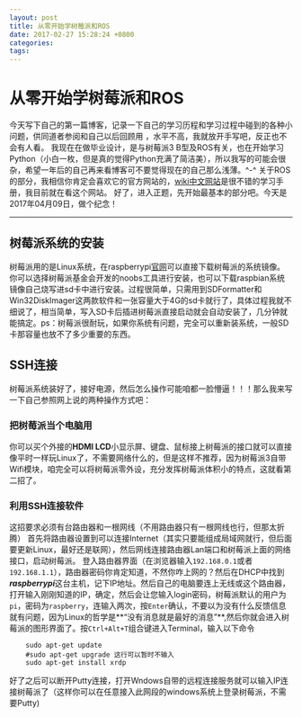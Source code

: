 ```yaml
---
layout: post
title: 从零开始学树莓派和ROS
date: 2017-02-27 15:28:24 +0800
categories: 
tags: 
---
```


# 从零开始学树莓派和ROS
今天写下自己的第一篇博客，记录一下自己的学习历程和学习过程中碰到的各种小问题，供同道者参阅和自己以后回顾用 ，水平不高，我就放开手写吧，反正也不会有人看。
我现在在做毕业设计，是与树莓派3 B型及ROS有关，也在开始学习Python（小白一枚，但是真的觉得Python充满了简洁美），所以我写的可能会很杂，希望一年后的自己再来看博客可不要觉得现在的自己那么浅薄。^-^
关于ROS的部分，我相信你肯定会喜欢它的官方网站的，[wiki中文网站](http://wiki.ros.org/cn/ROS/Tutorials)是很不错的学习手册，我目前就在看这个网站。
好了，进入正题，先开始最基本的部分吧。今天是2017年04月09日，做个纪念！

----------


## 树莓派系统的安装
树莓派用的是Linux系统，在raspberrypi[官网](https://www.raspberrypi.org/)可以直接下载树莓派的系统镜像。你可以选择树莓派基金会开发的noobs工具进行安装，也可以下载raspbian系统镜像自己烧写进sd卡中进行安装。过程很简单，只需用到SDFormatter和Win32DiskImager这两款软件和一张容量大于4G的sd卡就行了，具体过程我就不细说了，相当简单，写入SD卡后插进树莓派直接启动就会自动安装了，几分钟就能搞定。ps：树莓派很耐玩，如果你系统有问题，完全可以重新装系统，一般SD卡那容量也放不了多少重要的东西。
## SSH连接
树莓派系统装好了，接好电源，然后怎么操作可能咱都一脸懵逼！！！那么我来写一下自己参照网上说的两种操作方式吧：
### 把树莓派当个电脑用
你可以买个外接的**HDMI LCD**小显示屏、键盘、鼠标接上树莓派的接口就可以直接像平时一样玩Linux了，不需要网络什么的，但是这样不推荐，因为树莓派3自带Wifi模块，咱完全可以将树莓派零外设，充分发挥树莓派体积小的特点，这就看第二招了。
### 利用SSH连接软件
这招要求必须有台路由器和一根网线（不用路由器只有一根网线也行，但那太折腾）
首先将路由器设置到可以连接Internet（其实只要能组成局域网就行，但后面要更新Linux，最好还是联网），然后网线连接路由器Lan端口和树莓派上面的网络接口，启动树莓派。
登入路由器界面（在浏览器输入`192.168.0.1`或者`192.168.1.1`），路由器密码你肯定知道，不然你咋上网的？然后在DHCP中找到***raspberrypi***这台主机，记下IP地址。然后自己的电脑要连上无线或这个路由器，打开输入刚刚知道的IP，确定，然后会让您输入login密码，树莓派默认的用户为`pi`，密码为`raspberry`，连输入两次，按`Enter`确认，不要以为没有什么反馈信息就有问题，因为Linux的哲学是**“没有消息就是最好的消息”**,然后你就会进入树莓派的图形界面了。按`Ctrl+Alt+T`组合键进入Terminal，输入以下命令

```
	sudo apt-get update
	#sudo apt-get upgrade 这行可以暂时不输入
	sudo apt-get install xrdp
```
好了之后可以断开Putty连接，打开Wndows自带的远程连接服务就可以输入IP连接树莓派了（这样你可以在任意接入此网段的windows系统上登录树莓派，不需要Putty)